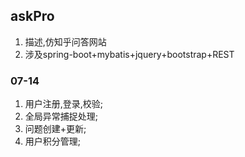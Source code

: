 askPro
----
1. 描述,仿知乎问答网站
2. 涉及spring-boot+mybatis+jquery+bootstrap+REST

### 07-14
1. 用户注册,登录,校验;
2. 全局异常捕捉处理;
3. 问题创建+更新;
4. 用户积分管理;
